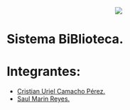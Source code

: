 <p align="center">
    <img src="https://alfayomegadigital.com/wp-content/uploads/2022/03/QUE-ES-DESARROLLO-WEB-Y-SU-IMPORTANCIA-1-1030x604.jpg"/>
</p>

# Sistema BiBlioteca.
# Integrantes: 
- [Cristian Uriel Camacho Pérez.]()
- [Saul Marin Reyes.]()

